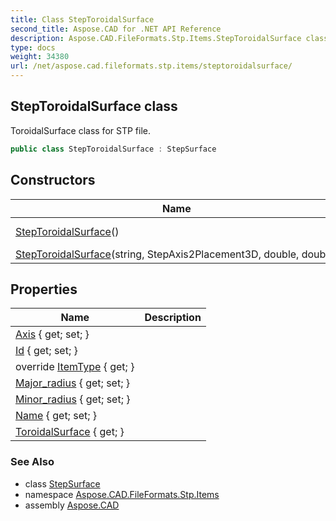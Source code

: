 ```yaml
---
title: Class StepToroidalSurface
second_title: Aspose.CAD for .NET API Reference
description: Aspose.CAD.FileFormats.Stp.Items.StepToroidalSurface class. ToroidalSurface class for STP file
type: docs
weight: 34380
url: /net/aspose.cad.fileformats.stp.items/steptoroidalsurface/
---
```

## StepToroidalSurface class

ToroidalSurface class for STP file.

```csharp
public class StepToroidalSurface : StepSurface
```

## Constructors

| Name | Description |
| --- | --- |
| [StepToroidalSurface](steptoroidalsurface/#constructor)() | The default constructor. |
| [StepToroidalSurface](steptoroidalsurface/#constructor_1)(string, StepAxis2Placement3D, double, double) |  |

## Properties

| Name | Description |
| --- | --- |
| [Axis](../../aspose.cad.fileformats.stp.items/steptoroidalsurface/axis/) { get; set; } |  |
| [Id](../../aspose.cad.fileformats.stp.items/steprepresentationitem/id/) { get; set; } |  |
| override [ItemType](../../aspose.cad.fileformats.stp.items/steptoroidalsurface/itemtype/) { get; } |  |
| [Major_radius](../../aspose.cad.fileformats.stp.items/steptoroidalsurface/major_radius/) { get; set; } |  |
| [Minor_radius](../../aspose.cad.fileformats.stp.items/steptoroidalsurface/minor_radius/) { get; set; } |  |
| [Name](../../aspose.cad.fileformats.stp.items/steprepresentationitem/name/) { get; set; } |  |
| [ToroidalSurface](../../aspose.cad.fileformats.stp.items/steptoroidalsurface/toroidalsurface/) { get; } |  |

### See Also

* class [StepSurface](../stepsurface/)
* namespace [Aspose.CAD.FileFormats.Stp.Items](../../aspose.cad.fileformats.stp.items/)
* assembly [Aspose.CAD](../../)


